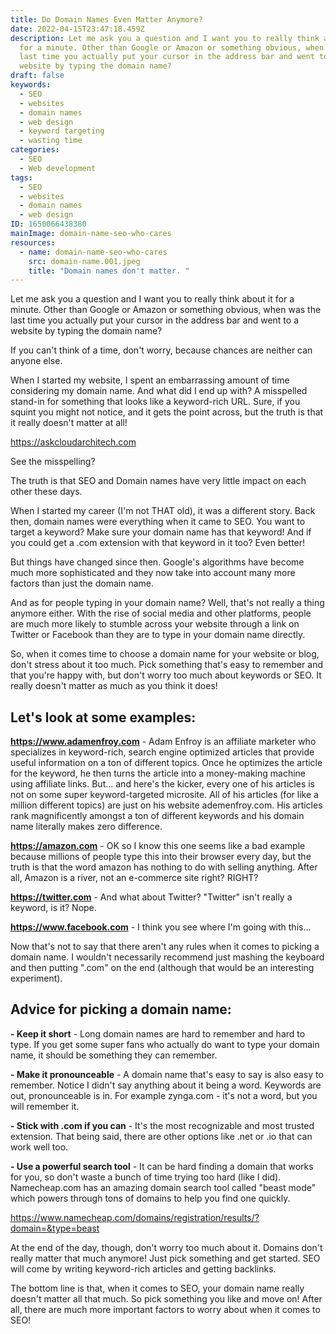 ```yaml
---
title: Do Domain Names Even Matter Anymore?
date: 2022-04-15T23:47:18.459Z
description: Let me ask you a question and I want you to really think about it
  for a minute. Other than Google or Amazon or something obvious, when was the
  last time you actually put your cursor in the address bar and went to a
  website by typing the domain name?
draft: false
keywords:
  - SEO
  - websites
  - domain names
  - web design
  - keyword targeting
  - wasting time
categories:
  - SEO
  - Web development
tags:
  - SEO
  - websites
  - domain names
  - web design
ID: 1650066438380
mainImage: domain-name-seo-who-cares
resources:
  - name: domain-name-seo-who-cares
    src: domain-name.001.jpeg
    title: "Domain names don't matter. "
---
```

Let me ask you a question and I want you to really think about it for a minute. Other than Google or Amazon or something obvious, when was the last time you actually put your cursor in the address bar and went to a website by typing the domain name?

If you can't think of a time, don't worry, because chances are neither can anyone else.

When I started my website, I spent an embarrassing amount of time considering my domain name. And what did I end up with? A misspelled stand-in for something that looks like a keyword-rich URL. Sure, if you squint you might not notice, and it gets the point across, but the truth is that it really doesn't matter at all!

https://askcloudarchitech.com

See the misspelling?

The truth is that SEO and Domain names have very little impact on each other these days.

When I started my career (I'm not THAT old), it was a different story. Back then, domain names were everything when it came to SEO. You want to target a keyword? Make sure your domain name has that keyword! And if you could get a .com extension with that keyword in it too? Even better!

But things have changed since then. Google's algorithms have become much more sophisticated and they now take into account many more factors than just the domain name.

And as for people typing in your domain name? Well, that's not really a thing anymore either. With the rise of social media and other platforms, people are much more likely to stumble across your website through a link on Twitter or Facebook than they are to type in your domain name directly.

So, when it comes time to choose a domain name for your website or blog, don't stress about it too much. Pick something that's easy to remember and that you're happy with, but don't worry too much about keywords or SEO. It really doesn't matter as much as you think it does!

## Let's look at some examples:

**https://www.adamenfroy.com** - Adam Enfroy is an affiliate marketer who specializes in keyword-rich, search engine optimized articles that provide useful information on a ton of different topics. Once he optimizes the article for the keyword, he then turns the article into a money-making machine using affiliate links. But... and here's the kicker, every one of his articles is not on some super keyword-targeted microsite. All of his articles (for like a million different topics) are just on his website ademenfroy.com. His articles rank magnificently amongst a ton of different keywords and his domain name literally makes zero difference.

**https://amazon.com** - OK so I know this one seems like a bad example because millions of people type this into their browser every day, but the truth is that the word amazon has nothing to do with selling anything. After all, Amazon is a river, not an e-commerce site right? RIGHT?

**https://twitter.com** - And what about Twitter? "Twitter" isn't really a keyword, is it? Nope.

**https://www.facebook.com** - I think you see where I'm going with this...

Now that's not to say that there aren't any rules when it comes to picking a domain name. I wouldn't necessarily recommend just mashing the keyboard and then putting ".com" on the end (although that would be an interesting experiment).

## Advice for picking a domain name:

**\- Keep it short** - Long domain names are hard to remember and hard to type. If you get some super fans who actually do want to type your domain name, it should be something they can remember.

**\- Make it pronounceable** - A domain name that's easy to say is also easy to remember. Notice I didn't say anything about it being a word. Keywords are out, pronounceable is in. For example zynga.com - it's not a word, but you will remember it.

**\- Stick with .com if you can** - It's the most recognizable and most trusted extension. That being said, there are other options like .net or .io that can work well too.

**\- Use a powerful search tool** - It can be hard finding a domain that works for you, so don't waste a bunch of time trying too hard (like I did). Namecheap.com has an amazing domain search tool called "beast mode" which powers through tons of domains to help you find one quickly.

https://www.namecheap.com/domains/registration/results/?domain=&type=beast

At the end of the day, though, don't worry too much about it. Domains don't really matter that much anymore! Just pick something and get started. SEO will come by writing keyword-rich articles and getting backlinks.

The bottom line is that, when it comes to SEO, your domain name really doesn't matter all that much. So pick something you like and move on! After all, there are much more important factors to worry about when it comes to SEO!